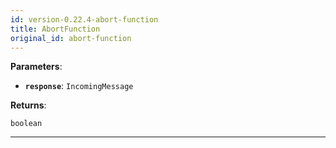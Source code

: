 ```yaml
---
id: version-0.22.4-abort-function
title: AbortFunction
original_id: abort-function
---
```


<a name="abortfunction"></a>

**Parameters**:

-   **`response`**: `IncomingMessage`

**Returns**:

`boolean`

---
